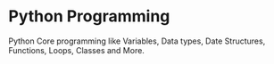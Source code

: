 # Python Programming
Python Core programming like Variables, Data types, Date Structures, Functions, Loops, Classes and More.
